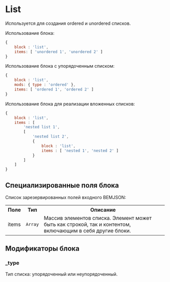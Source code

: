 # List

Используется для создания ordered и unordered списков.

Использование блока:

``` js
{
    block : 'list',
    items: [ 'unordered 1', 'unordered 2' ]
}
```

Использование блока с упорядоченным списком:

``` js
{
    block : 'list',
    mods: { type : 'ordered' },
    items: [ 'ordered 1', 'ordered 2' ]
}
```

Использование блока для реализации вложенных списков:

``` js
{
    block : 'list',
    items : [
        'nested list 1',
        [
            'nested list 2',
            {
                block : 'list',
                items : [ 'nested 1', 'nested 2' ]
            }
        ]
    ]
}
```

## Специализированные поля блока

Список зарезервированных полей входного BEMJSON:

<table>
    <tr>
        <th>Поле</th>
        <th>Тип</th>
        <th>Описание</th>
    </tr>
    <tr>
        <td>items</td>
        <td>
            <code>Array</code>
        </td>
        <td>Массив элементов списка. Элемент может быть как строкой, так и контентом, включающим в себя другие блоки.</td>
    </tr>
</table>

## Модификаторы блока

### _type

Тип списка: упорядоченный или неупорядоченный.
